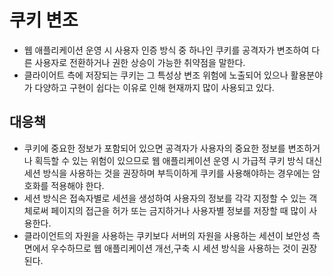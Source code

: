 # 쿠키 변조
* 웹 애플리케이션 운영 시 사용자 인증 방식 중 하나인 쿠키를 공격자가 변조하여 다른 사용자로 전환하거나 권한 상승이 가능한 취약점을 말한다. 
* 클라이어트 측에 저장되는 쿠키는 그 특성상 변조 위험에 노출되어 있으나 활용분야가 다양하고 구현이 쉽다는 이유로 인해 현재까지 많이 사용되고 있다. 

## 대응책
* 쿠키에 중요한 정보가 포함되어 있으면 공격자가 사용자의 중요한 정보를 변조하거나 획득할 수 있는 위험이 있으므로 웹 애플리케이션 운영 시 가급적 쿠키 방식 대신 세션 방식을 사용하는 것을 권장하며 부득이하게 쿠키를 사용해야하는 경우에는 암호화를 적용해야 한다. 
* 세션 방식은 접속자별로 세션을 생성하여 사용자의 정보를 각각 지정할 수 있는 객체로써 페이지의 접근을 허가 또는 금지하거나 사용자별 정보를 저장할 때 많이 사용한다. 
* 클라이언트의 자원을 사용하는 쿠키보다 서버의 자원을 사용하는 세션이 보안성 측면에서 우수하므로 웹 애플리케이션 개선,구축 시 세션 방식을 사용하는 것이 권장된다. 


